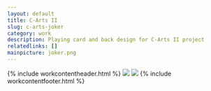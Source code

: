 ```yaml
---
layout: default
title: C-Arts II
slug: c-arts-joker
category: work
description: Playing card and back design for C-Arts II project
relatedlinks: []
mainpicture: joker.png
---
```

{% include workcontentheader.html %}
	<img src="/ohyeah/{{ page.slug }}/ornaments.png" class="work__figure">
	<img src="/ohyeah/{{ page.slug }}/wallpaper.jpg" class="work__figure">
{% include workcontentfooter.html %}